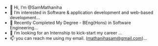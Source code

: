 - 👋 Hi, I’m @SamMathaniha
- 👀 I’m interested in Software & application development and web-based development...
- 🌱 Recently Completed My Degree - BEng(Hons) in Software Engineering...
- 💞️ I’m looking for an Internship to kick-start my career ...
- 📫 you can reach me using my email. (mathanihasam@gmail.com)...

<!---
SamMathaniha/SamMathaniha is a ✨ special ✨ repository because its `README.md` (this file) appears on your GitHub profile.
You can click the Preview link to take a look at your changes.
--->
